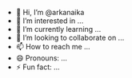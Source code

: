 - 👋 Hi, I’m @arkanaika
- 👀 I’m interested in ...
- 🌱 I’m currently learning ...
- 💞️ I’m looking to collaborate on ...
- 📫 How to reach me ...
- 😄 Pronouns: ...
- ⚡ Fun fact: ...

<!---
arkanaika/arkanaika is a ✨ special ✨ repository because its `README.md` (this file) appears on your GitHub profile.
You can click the Preview link to take a look at your changes.
--->
